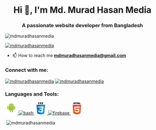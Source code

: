 <h1 align="center">Hi 👋, I'm Md. Murad Hasan Media</h1>
<h3 align="center">A passionate website developer from Bangladesh</h3>

<p align="left"> <img src="https://komarev.com/ghpvc/?username=mdmuradhasanmedia&label=Profile%20views&color=0e75b6&style=flat" alt="mdmuradhasanmedia" /> </p>

<p align="left"> <a href="https://github.com/ryo-ma/github-profile-trophy"><img src="https://github-profile-trophy.vercel.app/?username=mdmuradhasanmedia" alt="mdmuradhasanmedia" /></a> </p>

- 📫 How to reach me **mdmuradhasanmedia@gmail.com**

<h3 align="left">Connect with me:</h3>
<p align="left">
<a href="https://fb.com/mdmuradhasanmedia" target="blank"><img align="center" src="https://raw.githubusercontent.com/rahuldkjain/github-profile-readme-generator/master/src/images/icons/Social/facebook.svg" alt="mdmuradhasanmedia" height="30" width="40" /></a>
<a href="https://instagram.com/mdmuradhasanmedia" target="blank"><img align="center" src="https://raw.githubusercontent.com/rahuldkjain/github-profile-readme-generator/master/src/images/icons/Social/instagram.svg" alt="mdmuradhasanmedia" height="30" width="40" /></a>
</p>

<h3 align="left">Languages and Tools:</h3>
<p align="left"> <a href="https://developer.android.com" target="_blank" rel="noreferrer"> <img src="https://raw.githubusercontent.com/devicons/devicon/master/icons/android/android-original-wordmark.svg" alt="android" width="40" height="40"/> </a> <a href="https://www.gnu.org/software/bash/" target="_blank" rel="noreferrer"> <img src="https://www.vectorlogo.zone/logos/gnu_bash/gnu_bash-icon.svg" alt="bash" width="40" height="40"/> </a> <a href="https://www.w3schools.com/css/" target="_blank" rel="noreferrer"> <img src="https://raw.githubusercontent.com/devicons/devicon/master/icons/css3/css3-original-wordmark.svg" alt="css3" width="40" height="40"/> </a> <a href="https://firebase.google.com/" target="_blank" rel="noreferrer"> <img src="https://www.vectorlogo.zone/logos/firebase/firebase-icon.svg" alt="firebase" width="40" height="40"/> </a> <a href="https://www.w3.org/html/" target="_blank" rel="noreferrer"> <img src="https://raw.githubusercontent.com/devicons/devicon/master/icons/html5/html5-original-wordmark.svg" alt="html5" width="40" height="40"/> </a> </p>

<p>&nbsp;<img align="center" src="https://github-readme-stats.vercel.app/api?username=mdmuradhasanmedia&show_icons=true&locale=en" alt="mdmuradhasanmedia" /></p>
